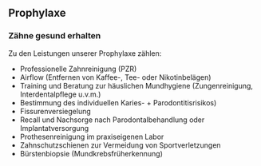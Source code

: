 ## Prophylaxe
### Zähne gesund erhalten

Zu den Leistungen unserer Prophylaxe zählen:
- Professionelle Zahnreinigung (PZR)
- Airflow (Entfernen von Kaffee-, Tee- oder Nikotinbelägen)
- Training und Beratung zur häuslichen Mundhygiene (Zungenreinigung, Interdentalpflege u.v.m.)
- Bestimmung des individuellen Karies- + Parodontitisrisikos)
- Fissurenversiegelung
- Recall und Nachsorge nach Parodontalbehandlung oder Implantatversorgung
- Prothesenreinigung im praxiseigenen Labor
- Zahnschutzschienen zur Vermeidung von Sportverletzungen
- Bürstenbiopsie (Mundkrebsfrüherkennung)
